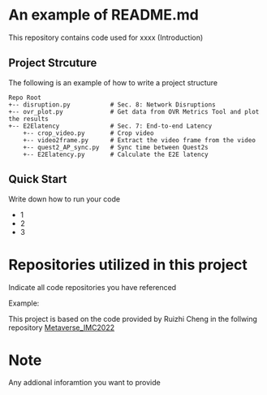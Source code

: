 # An example of README.md

This repository contains code used for xxxx (Introduction)

## Project Strcuture
The following is an example of how to write a project structure
```
Repo Root
+-- disruption.py           # Sec. 8: Network Disruptions
+-- ovr_plot.py             # Get data from OVR Metrics Tool and plot the results
+-- E2Elatency              # Sec. 7: End-to-end Latency
    +-- crop_video.py       # Crop video
    +-- video2frame.py      # Extract the video frame from the video
    +-- quest2_AP_sync.py   # Sync time between Quest2s
    +-- E2Elatency.py       # Calculate the E2E latency
```

## Quick Start
Write down how to run your code

* 1
* 2
* 3

# Repositories utilized in this project
Indicate all code repositories you have referenced

Example:

This project is based on the code provided by Ruizhi Cheng in the follwing repository
<a href="https://github.com/felixshing/Metaverse_IMC2022">Metaverse_IMC2022
</a>


# Note
Any addional inforamtion you want to provide
